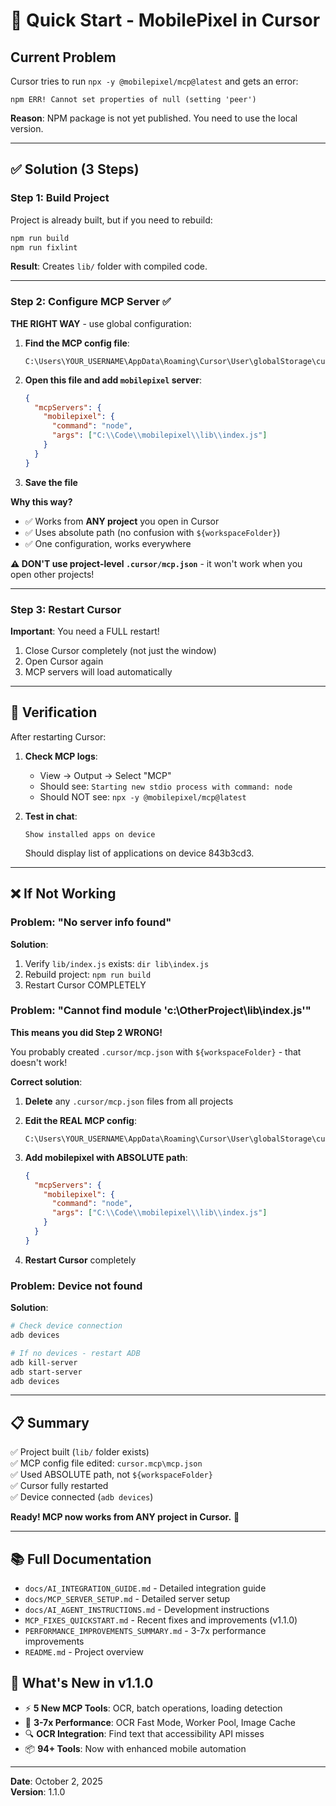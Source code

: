 # 🚀 Quick Start - MobilePixel in Cursor

## Current Problem

Cursor tries to run `npx -y @mobilepixel/mcp@latest` and gets an error:
```
npm ERR! Cannot set properties of null (setting 'peer')
```

**Reason**: NPM package is not yet published. You need to use the local version.

---

## ✅ Solution (3 Steps)

### Step 1: Build Project

Project is already built, but if you need to rebuild:
```bash
npm run build
npm run fixlint
```

**Result**: Creates `lib/` folder with compiled code.

---

### Step 2: Configure MCP Server ✅

**THE RIGHT WAY** - use global configuration:

1. **Find the MCP config file**:
   ```
   C:\Users\YOUR_USERNAME\AppData\Roaming\Cursor\User\globalStorage\cursor.mcp\mcp.json
   ```

2. **Open this file and add `mobilepixel` server**:
   ```json
   {
     "mcpServers": {
       "mobilepixel": {
         "command": "node",
         "args": ["C:\\Code\\mobilepixel\\lib\\index.js"]
       }
     }
   }
   ```

3. **Save the file**

**Why this way?**
- ✅ Works from **ANY project** you open in Cursor
- ✅ Uses absolute path (no confusion with `${workspaceFolder}`)
- ✅ One configuration, works everywhere

**⚠️ DON'T use project-level `.cursor/mcp.json`** - it won't work when you open other projects!

---

### Step 3: Restart Cursor

**Important**: You need a FULL restart!

1. Close Cursor completely (not just the window)
2. Open Cursor again
3. MCP servers will load automatically

---

## 🧪 Verification

After restarting Cursor:

1. **Check MCP logs**:
   - View → Output → Select "MCP"
   - Should see: `Starting new stdio process with command: node`
   - Should NOT see: `npx -y @mobilepixel/mcp@latest`

2. **Test in chat**:
   ```
   Show installed apps on device
   ```
   
   Should display list of applications on device 843b3cd3.

---

## ❌ If Not Working

### Problem: "No server info found"

**Solution**:
1. Verify `lib/index.js` exists: `dir lib\index.js`
2. Rebuild project: `npm run build`
3. Restart Cursor COMPLETELY

### Problem: "Cannot find module 'c:\OtherProject\lib\index.js'"

**This means you did Step 2 WRONG!**

You probably created `.cursor/mcp.json` with `${workspaceFolder}` - that doesn't work!

**Correct solution**:

1. **Delete** any `.cursor/mcp.json` files from all projects

2. **Edit the REAL MCP config**:
   ```
   C:\Users\YOUR_USERNAME\AppData\Roaming\Cursor\User\globalStorage\cursor.mcp\mcp.json
   ```

3. **Add mobilepixel with ABSOLUTE path**:
   ```json
   {
     "mcpServers": {
       "mobilepixel": {
         "command": "node",
         "args": ["C:\\Code\\mobilepixel\\lib\\index.js"]
       }
     }
   }
   ```

4. **Restart Cursor** completely

### Problem: Device not found

**Solution**:
```bash
# Check device connection
adb devices

# If no devices - restart ADB
adb kill-server
adb start-server
adb devices
```

---

## 📋 Summary

✅ Project built (`lib/` folder exists)  
✅ MCP config file edited: `cursor.mcp\mcp.json`  
✅ Used ABSOLUTE path, not `${workspaceFolder}`  
✅ Cursor fully restarted  
✅ Device connected (`adb devices`)  

**Ready! MCP now works from ANY project in Cursor.** 🎉

---

## 📚 Full Documentation

- `docs/AI_INTEGRATION_GUIDE.md` - Detailed integration guide
- `docs/MCP_SERVER_SETUP.md` - Detailed server setup
- `docs/AI_AGENT_INSTRUCTIONS.md` - Development instructions
- `MCP_FIXES_QUICKSTART.md` - Recent fixes and improvements (v1.1.0)
- `PERFORMANCE_IMPROVEMENTS_SUMMARY.md` - 3-7x performance improvements
- `README.md` - Project overview

## 🎉 What's New in v1.1.0

- ⚡ **5 New MCP Tools**: OCR, batch operations, loading detection
- 🚀 **3-7x Performance**: OCR Fast Mode, Worker Pool, Image Cache
- 🔍 **OCR Integration**: Find text that accessibility API misses
- 📦 **94+ Tools**: Now with enhanced mobile automation

---

**Date**: October 2, 2025  
**Version**: 1.1.0

